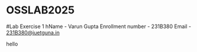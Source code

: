 # OSSLAB2025

\#Lab Exercise 1
hName - Varun Gupta
Enrollment number - 231B380
Email - 231B380@juetguna.in

hello

